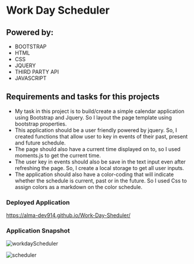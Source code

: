# Work Day Scheduler 

## Powered by:
* BOOTSTRAP
* HTML
* CSS 
* JQUERY
* THIRD PARTY API
* JAVASCRIPT

## Requirements and tasks for this projects
* My task in this project is to build/create a simple calendar application using Bootstrap and Jquery. So I layout the page template using bootstrap properties.
* This application should be a user friendly powered by jquery. So, I created functions that allow user to key in events of their past, present and future schedule.
* The page should also have a current time displayed on to, so I used moments.js to get the current time.
* The user key in events should also be save in the text input even after refreshing the page. So, I create a local storage to get all user inputs.
* The application should also have a color-coding that will indicate whether the schedule is current, past or in the future. So I used Css to assign colors as a markdown on the color schedule.

### Deployed Application
 https://alma-dev914.github.io/Work-Day-Sheduler/

 ### Application Snapshot

![workdayScheduler](https://user-images.githubusercontent.com/65073138/137788463-6e906fb9-40a8-4034-9a6e-f0dfddeafc5f.jpg)


![scheduler](https://user-images.githubusercontent.com/65073138/137570814-f2d61658-2dda-4e6b-b495-f2e2c1e0d4ca.jpg)
